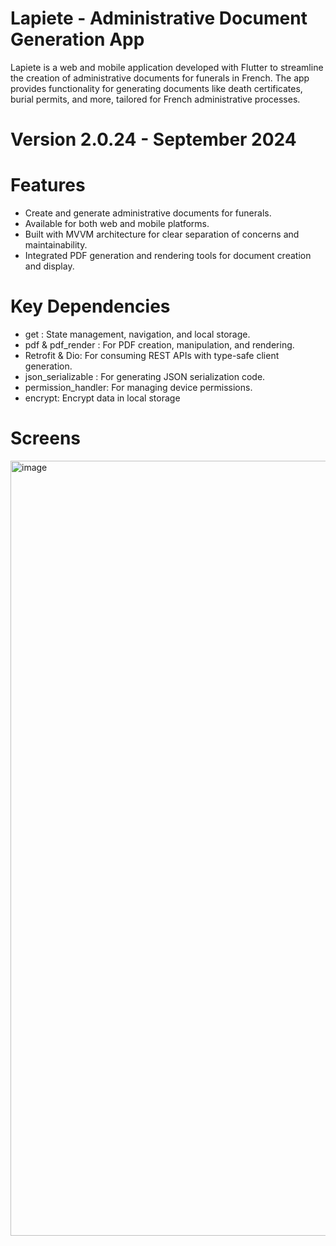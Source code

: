 # Lapiete - Administrative Document Generation App

Lapiete is a web and mobile application developed with Flutter to streamline the creation of administrative documents for funerals in French. The app provides functionality for generating documents like death certificates, burial permits, and more, tailored for French administrative processes.

# Version 2.0.24 - September 2024

# Features

- Create and generate administrative documents for funerals.
- Available for both web and mobile platforms.
- Built with MVVM architecture for clear separation of concerns and maintainability.
- Integrated PDF generation and rendering tools for document creation and display.


# Key Dependencies

- get : State management, navigation, and local storage.
- pdf & pdf_render  : For PDF creation, manipulation, and rendering.
- Retrofit & Dio: For consuming REST APIs with type-safe client generation.
- json_serializable : For generating JSON serialization code.
- permission_handler:  For managing device permissions.
- encrypt: Encrypt data in local storage


# Screens

<img width="1240" alt="image" src="https://github.com/user-attachments/assets/957081bb-2842-41ba-a710-82c88bf20e1d">
